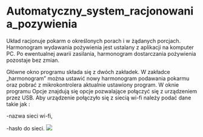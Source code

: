 # Automatyczny_system_racjonowania_pozywienia
Układ racjonuje pokarm o określonych porach i w żądanych porcjach. Harmonogram wydawania pożywienia jest ustalany z aplikacji na komputer PC. Po ewentualnej awarii zasilania, harmonogram dostarczania pożywienia pozostaje bez zmian.

Główne okno programu składa się z dwóch zakładek. W zakładce „harmonogram” można ustawić nowy harmonogram podawania pokarmu oraz pobrać z mikrokontrolera aktualnie ustawiony program.
W oknie programu Opcje znajdują się opcje pozwalające połączyć się z urządzeniem przez USB. Aby urządzenie połączyło się z siecią wi-fi należy podać dane takie jak :

-nazwa sieci wi-fi,

-hasło do sieci.
![](https://user-images.githubusercontent.com/32841254/109830258-9b48fb00-7c3e-11eb-99e5-727d258a7ae2.png)
